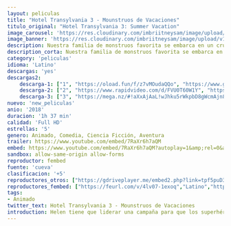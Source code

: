 ```yaml
---
layout: peliculas
title: "Hotel Transylvania 3 - Mounstruos de Vacaciones"
titulo_original: "Hotel Transylvania 3: Summer Vacation"
image_carousel: 'https://res.cloudinary.com/imbriitneysam/image/upload/v1542490869/hotel-poster-min.jpg'
image_banner: 'https://res.cloudinary.com/imbriitneysam/image/upload/v1542490869/hotel-banner-min.jpg'
description: Nuestra familia de monstruos favorita se embarca en un crucero de lujo para que por fin Drac pueda tomarse un descanso de proveer de vacaciones al resto en el hotel. Es una navegación tranquila para la pandilla de Drac, ya que los monstruos se entregan a toda la diversión a bordo que ofrece el crucero, desde el voleibol de monstruos y las excursiones exóticas, a ponerse al día con sus bronceados de luna. Pero las vacaciones de ensueño se convierten en una pesadilla cuando Mavis se da cuenta de que Drac se ha enamorado de la misteriosa capitana de la nave, Ericka, quien esconde un peligroso secreto que podría destruir a todos los monstruos.
description_corta: Nuestra familia de monstruos favorita se embarca en un crucero de lujo para que por fin Drac pueda tomarse un descanso de proveer de vacaciones al resto en el hotel. Es una navegación tranquila para la pandilla de Drac, ya que los monstruos se..
category: 'peliculas'
idioma: 'Latino'
descargas: 'yes'
descargas2:
    descarga-1: ["1", "https://oload.fun/f/z7vMOudaQQo", "https://www.google.com/s2/favicons?domain=openload.co","OpenLoad","https://res.cloudinary.com/imbriitneysam/image/upload/v1541473684/mexico.png", "Latino", "Full HD"]
    descarga-2: ["2", "https://www.rapidvideo.com/d/FVU0T60W1Y", "https://www.google.com/s2/favicons?domain=www.rapidvideo.com","RapidVideo","https://res.cloudinary.com/imbriitneysam/image/upload/v1541473684/mexico.png", "Latino", "Full HD"]
    descarga-3: ["3", "https://mega.nz/#!aXxAjAaL!wJhku5rWkpbD8gWcmAjn8QlmaPFk6ZEsip0-IIRsPB8", "https://www.google.com/s2/favicons?domain=mega.nz","Mega","https://res.cloudinary.com/imbriitneysam/image/upload/v1541473684/mexico.png", "Latino", "Full HD"]
nuevo: 'new_peliculas'
anio: '2018'
duracion: '1h 37 min'
calidad: 'Full HD'
estrellas: '5'
genero: Animado, Comedia, Ciencia Ficción, Aventura
trailer: https://www.youtube.com/embed/7RaXr6h7aQM
embed: https://www.youtube.com/embed/7RaXr6h7aQM?autoplay=1&amp;rel=0&amp;hd=1&border=0&wmode=opaque&enablejsapi=1&modestbranding=1&controls=1&showinfo=0
sandbox: allow-same-origin allow-forms
reproductor: fembed
fuente: 'cueva'
clasificacion: '+5'
reproductores_otros: ["https://gdriveplayer.me/embed2.php?link=tpf5puD3hWqkxikKUOyY1ggLrQ9%252BFqiGm4Ye9jhW70Ew%252Fqw9UeBfS139onnTCjj%252BBAaIhjeVkKJG1D5DQngUa0fa8Fp7aJ9Rwe3dsMseGErFOcLCLOj9vPC350D4taMEo90occ%252FbCm95CuDTtDr5%252BUomIei8uKrUgqXShWqrk4UKBRC2BZ%252FqHz3dZNZF7f5CiEQ5hC31EyKPbpxi9N4koe","Latino","https://gdriveplayer.me/embed2.php?link=EftkMp80uH9Zlsxhfkp22QSMnCEv9hKSUAcTpaiTgI4KeQ2m%252BGIKi3pxeeSNJbyCaQm7cZ78GFx8IKoFxf9P361I%252FZ7ahoYms10Culj2mfCb1QdqNJg5fhf5RUl6YStkl6U4mASkiHqjqi%252FJe4kGdAc8gFsR4E%252BACISMVBMcrvB5rJ8MhaejUSVWJsy%252Bmsi0DuREUqA19uM6nWNWXGJ7su","Latino"]
reproductores_fembed: ["https://feurl.com/v/4lv07-1exoq","Latino","https://feurl.com/v/8g9dedm-8pv","Latino"]
tags:
- Animado
twitter_text: Hotel Transylvania 3 - Mounstruos de Vacaciones
introduction: Helen tiene que liderar una campaña para que los superhéroes regresen, mientras Bob vive su vida normal con Violet, Dash y el bebé Jack-Jack —cuyos superpoderes descubriremos.
---
```












